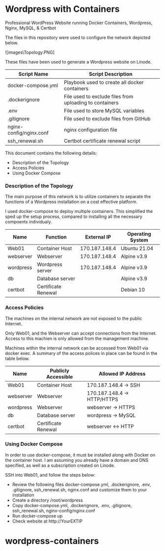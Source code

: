 # Wordpress with Containers
Professional WordPress Website running Docker Containers, Wordpress, Nginx, MySQL, &amp; Certbot

The files in this repository were used to configure the network depicted below.

![images\Topology.PNG]

These files have been used to generate a Wordpress website on Linode.   

| Script Name             | Script Description                                      |
|-------------------------|---------------------------------------------------------|
| docker-compose.yml      | Playbook used to create all docker containers           |
| .dockerignore           | File used to exclude files from uploading to containers |
| .env                    | File used to store MySQL variables                      |
| .gitignore              | File used to exclude files from GitHub                  |
| nginx-config/nginx.conf | nginx configuration file                                |
| ssh_renewal.sh          | Certbot certificate renewal script                      |

This document contains the following details:
- Description of the Topology
- Access Policies
- Using Docker Compose

### Description of the Topology

The main purpose of this network is to utilize containers to separate the functions of a Wordpress installation on a cost effective platform.

I used docker-compose to deploy multiple containers.  This simplified the sped up the setup process, compared to installing all the necessary compoents individualy.  

| Name      | Function            | External IP   | Operating System |
|-----------|---------------------|---------------|------------------|
| Web01     | Container Host      | 170.187.148.4 | Ubuntu 21.04     |
| webserver | Webserver           | 170.187.148.4 | Alpine v3.9      |
| wordpress | Wordpress server    | 170.187.148.4 | Alpine v3.9      |
| db        | Database server     |               | Alpine v3.9      |
| certbot   | Certificate Renewal |               | Debian 10        |

### Access Policies

The machines on the internal network are not exposed to the public Internet.

Only Web01, and the Webserver can accept connections from the Internet.  Access to this machien is only allowed from the management machine.

Machines within the internal network can be accessed from Web01 via docker exec.  A summary of the access polices in place can be found in the table below.

| Name      | Publicly Accessible | Allowed IP Address          |
|-----------|---------------------|-----------------------------|
| Web01     | Container Host      | 170.187.148.4 -> SSH        |
| webserver | Webserver           | 170.187.148.4 -> HTTP/HTTPS |
| wordpress | Webserver           | webserver -> HTTPS          |
| db        | Database server     | wordpress -> MySQL          |
| certbot   | Certificate Renewal | webserver <-> HTTP          |

### Using Docker Compose
In order to use docker-compose, it must be installed along with Docker on the container host.  I am assuming you already have a domain and DNS specified, as well as a subscription created on Linode.

SSH into Web01, and follow the steps below:
- Review the following files docker-compose.yml, .dockerignore, .env, .gitignore, ssh_renewal.sh, nginx.conf and customize them to your installation
- Create a directory /root/wordpress
- Copy docker-compose.yml, .dockerignore, .env, .gitignore, ssh_renewal.sh, nginx-config/nginx.conf
- Run docker-compose up
- Check website at http://YourEXTIP

# wordpress-containers
